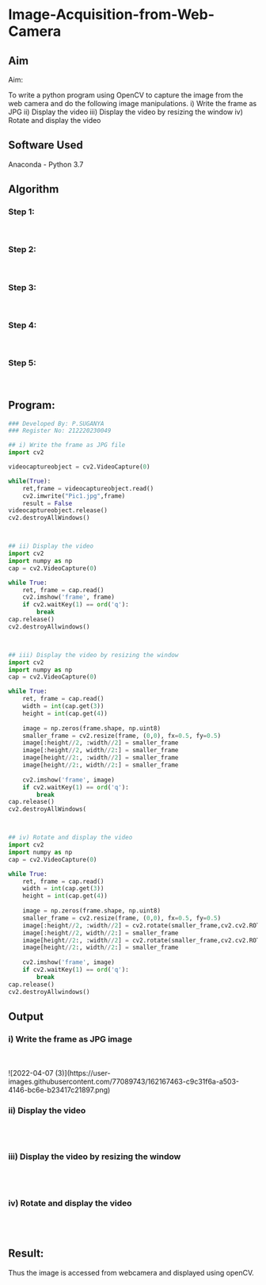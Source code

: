 # Image-Acquisition-from-Web-Camera
## Aim
 
Aim:
 
To write a python program using OpenCV to capture the image from the web camera and do the following image manipulations.
i) Write the frame as JPG 
ii) Display the video 
iii) Display the video by resizing the window
iv) Rotate and display the video

## Software Used
Anaconda - Python 3.7
## Algorithm
### Step 1:
<br>

### Step 2:
<br>

### Step 3:
<br>

### Step 4:
<br>

### Step 5:
<br>

## Program:
``` Python
### Developed By: P.SUGANYA
### Register No: 212220230049

## i) Write the frame as JPG file
import cv2

videocaptureobject = cv2.VideoCapture(0)

while(True):
    ret,frame = videocaptureobject.read()
    cv2.imwrite("Pic1.jpg",frame)
    result = False 
videocaptureobject.release()
cv2.destroyAllWindows()



## ii) Display the video
import cv2
import numpy as np
cap = cv2.VideoCapture(0)

while True:
    ret, frame = cap.read()
    cv2.imshow('frame', frame)
    if cv2.waitKey(1) == ord('q'):
        break
cap.release()
cv2.destroyAllwindows()



## iii) Display the video by resizing the window
import cv2
import numpy as np
cap = cv2.VideoCapture(0)

while True:
    ret, frame = cap.read()
    width = int(cap.get(3))
    height = int(cap.get(4))
    
    image = np.zeros(frame.shape, np.uint8)
    smaller_frame = cv2.resize(frame, (0,0), fx=0.5, fy=0.5)
    image[:height//2, :width//2] = smaller_frame
    image[:height//2, width//2:] = smaller_frame
    image[height//2:, :width//2] = smaller_frame
    image[height//2:, width//2:] = smaller_frame
    
    cv2.imshow('frame', image)
    if cv2.waitKey(1) == ord('q'):
        break
cap.release()
cv2.destroyAllWindows(



## iv) Rotate and display the video
import cv2
import numpy as np
cap = cv2.VideoCapture(0)

while True:
    ret, frame = cap.read()
    width = int(cap.get(3))
    height = int(cap.get(4))
    
    image = np.zeros(frame.shape, np.uint8)
    smaller_frame = cv2.resize(frame, (0,0), fx=0.5, fy=0.5)
    image[:height//2, :width//2] = cv2.rotate(smaller_frame,cv2.cv2.ROTATE_180)
    image[:height//2, width//2:] = smaller_frame
    image[height//2:, :width//2] = cv2.rotate(smaller_frame,cv2.cv2.ROTATE_180)
    image[height//2:, width//2:] = smaller_frame
    
    cv2.imshow('frame', image)
    if cv2.waitKey(1) == ord('q'):
        break
cap.release()
cv2.destroyAllwindows()
```
## Output

### i) Write the frame as JPG image
</br>
</br>![2022-04-07 (3)](https://user-images.githubusercontent.com/77089743/162167463-c9c31f6a-a503-4146-bc6e-b23417c21897.png)



### ii) Display the video
</br>
</br>


### iii) Display the video by resizing the window
</br>
</br>



### iv) Rotate and display the video
</br>
</br>





## Result:
Thus the image is accessed from webcamera and displayed using openCV.
